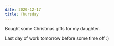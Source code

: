 ```yaml
---
date: 2020-12-17
title: Thursday
---
```


Bought some Christmas gifts for my daughter.

Last day of work tomorrow before some time off :)